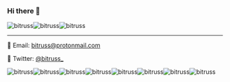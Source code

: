 ### Hi there 👋

![bitruss](https://i.imgur.com/uTfJxwa.gif)![bitruss](https://i.imgur.com/Pg7PB2y.gif)![bitruss](https://i.imgur.com/uTfJxwa.gif)

---

🙉 Email: [bitruss@protonmail.com](bitruss@protonmail.com)

🤪 Twitter: [@bitruss_](https://twitter.com/bitruss_)

![bitruss](https://i.giphy.com/media/26Ff9VdCMLC5zlMT6/200w.webp)![bitruss](https://i.giphy.com/media/26Ffju4YKPQ1EzZhC/200w.webp)![bitruss](https://i.giphy.com/media/26Ff8WPsvjggMlO1y/200w.webp)![bitruss](https://i.giphy.com/media/l4EpjuaFkL8Z8CScg/200w.webp)![bitruss](https://i.giphy.com/media/l4EoV3LR2MVoAiNSU/200w.webp)![bitruss](https://i.giphy.com/media/26Ff3YZlcPt3GFPHi/200w.webp)![bitruss](https://i.giphy.com/media/l4EoZxPFu7fUpoafC/200w.webp)![bitruss](https://i.giphy.com/media/l4EoS7rhcfA3IOw4U/200w.webp)

<!--
**bitruss/bitruss** is a ✨ _special_ ✨ repository because its `README.md` (this file) appears on your GitHub profile.

Here are some ideas to get you started:

- 🔭 I’m currently working on ...
- 🌱 I’m currently learning ...
- 👯 I’m looking to collaborate on ...
- 🤔 I’m looking for help with ...
- 💬 Ask me about ...
- 📫 How to reach me: ...
- 😄 Pronouns: ...
- ⚡ Fun fact: ...
-->

